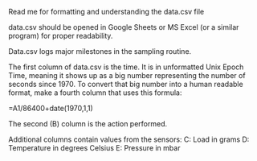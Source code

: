 Read me for formatting and understanding the data.csv file

data.csv should be opened in Google Sheets or MS Excel (or a similar program) 
for proper readability.

Data.csv logs major milestones in the sampling routine.

The first column of data.csv is the time. It is in unformatted Unix Epoch Time, 
meaning it shows up as a big number representing the number of seconds since 1970.
To convert that big number into a human readable format, make a fourth column that
uses this formula:

=A1/86400+date(1970,1,1)

The second (B) column is the action performed.

Additional columns contain values from the sensors: 
C: Load in grams
D: Temperature in degrees Celsius
E: Pressure in mbar

